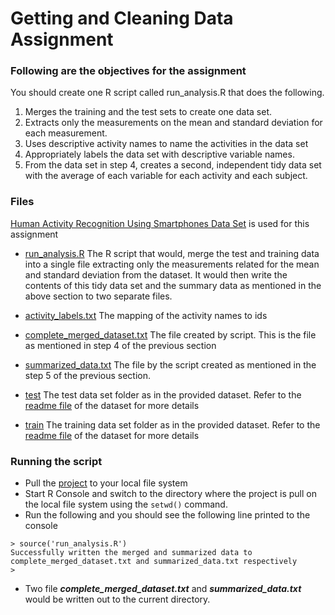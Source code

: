 Getting and Cleaning Data Assignment
=====================================

### Following are the objectives for the assignment

You should create one R script called run_analysis.R that does the following. 

1.  Merges the training and the test sets to create one data set.
2.  Extracts only the measurements on the mean and standard deviation for each measurement. 
3.  Uses descriptive activity names to name the activities in the data set
4.  Appropriately labels the data set with descriptive variable names. 
5.  From the data set in step 4, creates a second, independent tidy data set with the average of each variable for each activity and each subject.

### Files


[Human Activity Recognition Using Smartphones Data Set](http://archive.ics.uci.edu/ml/datasets/Human+Activity+Recognition+Using+Smartphones) is used for this assignment

- [run_analysis.R](https://github.com/amolnayak311/Getting-And-Cleaning-Data/blob/master/run_analysis.R) The R script that would, merge the test 
and training data into a single file extracting only the measurements related for the mean and standard deviation from the dataset. It would then write the contents of this tidy data set and the summary data as mentioned in the above section to two separate files.

- [activity_labels.txt](https://github.com/amolnayak311/Getting-And-Cleaning-Data/blob/master/activity_labels.txt) The mapping of the activity names to ids

- [complete_merged_dataset.txt](https://github.com/amolnayak311/Getting-And-Cleaning-Data/blob/master/complete_merged_dataset.txt) The file created by script. This is the file as mentioned in step 4 of the previous section

- [summarized_data.txt](https://github.com/amolnayak311/Getting-And-Cleaning-Data/blob/master/summarized_data.txt) The file by the script created as mentioned in the step 5 of the previous section.

- [test](https://github.com/amolnayak311/Getting-And-Cleaning-Data/tree/master/test) The test data set folder as in the provided dataset. Refer to 
the [readme file](https://github.com/amolnayak311/Getting-And-Cleaning-Data/blob/master/DATASET_README.txt) of the dataset for more details

- [train](https://github.com/amolnayak311/Getting-And-Cleaning-Data/tree/master/train) The training data set folder as in the provided dataset. 
Refer to the [readme file](https://github.com/amolnayak311/Getting-And-Cleaning-Data/blob/master/DATASET_README.txt) of the dataset for more details


### Running the script


- Pull the [project](https://github.com/amolnayak311/Getting-And-Cleaning-Data) to your local file system
- Start R Console and switch to the directory where the project is pull on the local file system using the ```setwd()``` command.
- Run the following and you should see the following line printed to the console

```
> source('run_analysis.R')
Successfully written the merged and summarized data to complete_merged_dataset.txt and summarized_data.txt respectively
> 
```

- Two file ***complete_merged_dataset.txt*** and ***summarized_data.txt*** would be written out to the current directory.
